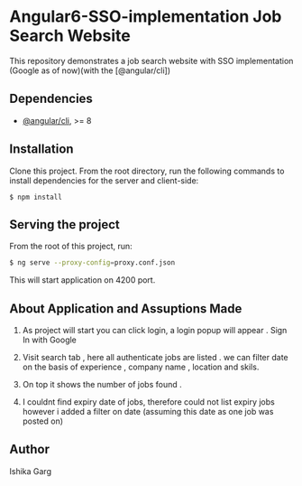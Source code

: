 # Angular6-SSO-implementation Job Search Website

This repository demonstrates a job search website with SSO implementation (Google as of now)(with the [@angular/cli])

## Dependencies

* [@angular/cli](https://github.com/angular/angular-cli), >= 8

## Installation

Clone this project. From the root directory, run the following commands to install dependencies for the server and client-side:

```
$ npm install

```
## Serving the project

From the root of this project, run:

```bash
$ ng serve --proxy-config=proxy.conf.json
```

This will start application on 4200 port.

## About Application and Assuptions Made 

1. As project will start you can click login, a login popup will appear . Sign In with Google 

2. Visit search tab , here all authenticate jobs are listed . we can filter date on the basis of experience , company name , location and skils.

3. On top it shows the number of jobs found .

4. I couldnt find expiry date of jobs, therefore could not list expiry jobs however i added a filter on date (assuming this date as one job was posted on)

## Author

Ishika Garg

